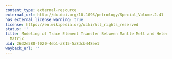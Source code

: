 ```yaml
---
content_type: external-resource
external_url: http://dx.doi.org/10.1093/petrology/Special_Volume.2.41
has_external_license_warning: true
license: https://en.wikipedia.org/wiki/All_rights_reserved
status: ''
title: Modeling of Trace Element Transfer Between Mantle Melt and Heterogranular Peridotite
  Matrix
uid: 2632e588-f020-4eb1-a815-5a8dcb448ee1
wayback_url: ''
---
```

